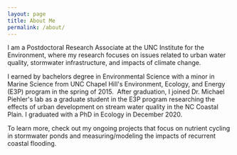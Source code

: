 ```yaml
---
layout: page
title: About Me
permalink: /about/
---
```


I am a Postdoctoral Research Associate at the UNC Institute for the Environment, where my research focuses on issues related to urban water quality, stormwater infrastructure, and impacts of climate change.  

I earned by bachelors degree in Environmental Science with a minor in Marine Science from UNC Chapel Hill's Environment, Ecology, and Energy (E3P) program in the spring of 2015.  After graduation, I joined Dr. Michael Piehler's lab as a graduate student in the E3P program researching the effects of urban development on stream water quality in the NC Coastal Plain. I graduated with a PhD in Ecology in December 2020.

To learn more, check out my ongoing projects that focus on nutrient cycling in stormwater ponds and measuring/modeling the impacts of recurrent coastal flooding.
